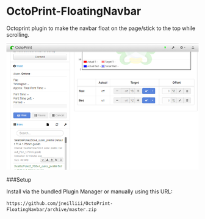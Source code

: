 # OctoPrint-FloatingNavbar

Octoprint plugin to make the navbar float on the page/stick to the top while scrolling.

![screenshot](screenshot.png)

###Setup

Install via the bundled Plugin Manager or manually using this URL:

	https://github.com/jneilliii/OctoPrint-FloatingNavbar/archive/master.zip